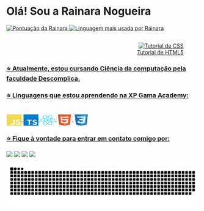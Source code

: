 # Olá! Sou a Rainara Nogueira



 <div>
  <a href="https://github.com/rainaranm">
  <img height="160em" alt='Pontuação da Rainara'src="https://github-readme-stats.vercel.app/api?username=rainaranm&show_icons=true&theme=dracula&include_all_commits=true&count_private=true"/>
  <img height="160em" alt = 'Linguagem mais usada por Rainara' src="https://github-readme-stats.vercel.app/api/top-langs/?username=rainaranm&layout=compact&langs_count=7&theme=dracula"/>
</div>

  ##
 
 
 <div align="right">
 <figure class="GIF" >
 <img src="https://cdn.discordapp.com/attachments/877301772597731359/877672530201178182/Completo.gif" alt="Tutorial de CSS" title="GIF" width="150" height="150" /><br>
 <figcaption >Tutorial de HTML5</figcaption>
</figure>
  
 </div>
  
### ⭐ Atualmente, estou cursando Ciência da computação pela faculdade Descomplica. <br>
### ⭐ Linguagens que estou aprendendo na XP Gama Academy:  
 
 <div style="display: inline_block"><br>
  <img align="center" alt="Ícone javaScript" height="30" width="40" src="https://raw.githubusercontent.com/devicons/devicon/master/icons/javascript/javascript-plain.svg">
  <img align="center" alt="Ícone typeScript" height="30" width="40" src="https://raw.githubusercontent.com/devicons/devicon/master/icons/typescript/typescript-plain.svg">
  <img align="center" alt="Ícone React" height="30" width="40" src="https://raw.githubusercontent.com/devicons/devicon/master/icons/react/react-original.svg">
  <img align="center" alt="Ícone HTML" height="30" width="40" src="https://raw.githubusercontent.com/devicons/devicon/master/icons/html5/html5-original.svg">
  <img align="center" alt="Ícone CSS" height="30" width="40" src="https://raw.githubusercontent.com/devicons/devicon/master/icons/css3/css3-original.svg"> <br>
</div>
   
 ### ⭐ Fique à vontade para entrar em contato comigo por:
 
  <div>
  <a href="https://www.instagram.com/rainara_nm/" target="_blank"><img src="https://img.shields.io/badge/-Instagram-%23E4405F?style=for-the-badge&logo=instagram&logoColor=white" target="_blank"></a>
  <a href="https://discord.gg/vNVnBt5HCc" target="_blank"><img src="https://img.shields.io/badge/Discord-7289DA?style=for-the-badge&logo=discord&logoColor=white" target="_blank"></a> 
  <a href = "mailto:rainara.n.moura@gmail.com"><img src="https://img.shields.io/badge/-Gmail-%23333?style=for-the-badge&logo=gmail&logoColor=white" target="_blank"></a>
  <a href="https://www.linkedin.com/in/rainaranm/" target="_blank"><img src="https://img.shields.io/badge/-LinkedIn-%230077B5?style=for-the-badge&logo=linkedin&logoColor=white" target="_blank"></a> <br>
   
   
   ![Snake animation](https://github.com/rainaranm/rainaranm/blob/output/github-contribution-grid-snake.svg)
    
</div>
  
